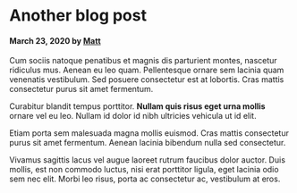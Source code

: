 # Another blog post

#### March 23, 2020 by [Matt](/)

Cum sociis natoque penatibus et magnis dis parturient montes, nascetur ridiculus mus. Aenean eu leo quam. Pellentesque
ornare sem lacinia quam venenatis vestibulum. Sed posuere consectetur est at lobortis. Cras mattis consectetur purus sit
amet fermentum.

Curabitur blandit tempus porttitor. **Nullam quis risus eget urna mollis** ornare vel eu leo. Nullam id dolor id nibh
ultricies vehicula ut id elit.

Etiam porta sem malesuada magna mollis euismod. Cras mattis consectetur purus sit amet fermentum. Aenean lacinia
bibendum nulla sed consectetur.

Vivamus sagittis lacus vel augue laoreet rutrum faucibus dolor auctor. Duis mollis, est non commodo luctus, nisi erat
porttitor ligula, eget lacinia odio sem nec elit. Morbi leo risus, porta ac consectetur ac, vestibulum at eros.
